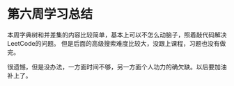 # 第六周学习总结

本周字典树和并差集的内容比较简单，基本上可以不怎么动脑子，照着敲代码解决LeetCode的问题。
但是后面的高级搜索难度比较大，没跟上课程，习题也没有做完。

很遗憾，但是没办法，一方面时间不够，另一方面个人功力的确欠缺。以后要加油补上了。

  

